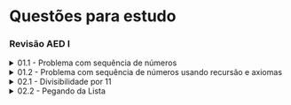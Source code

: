 # Questões para estudo

### Revisão AED I

<details>
  <summary> 01.1 - Problema com sequência de números </summary>

---

Elabore um programa que leia uma sequência de números, e:
- se a quantidade de numeros lidos for uma numero primo calcule e exiba a media dos valores obtidos
- senão, se a quantidade for par, apresente o maior numero lido; ou se for impar, apresenta o menor
- lido


- [Resposta](/resolucao/res_01.1.md)

---

</details>


<details>
  <summary> 01.2 - Problema com sequência de números usando recursão e axiomas </summary>

---

Elabore um programa que leia uma sequência de números, e:
- se a quantidade de numeros lidos for uma numero primo calcule e exiba a media dos valores obtidos
- senão, se a quantidade for par, apresente o maior numero lido; ou se for impar, apresenta o menor
- lido
> A resolução será recursiva utilizando os axiomas de divisibilidade ao invés de iterações com cálculos

 
 - [Resposta](/resolucao/res_01.2.md)

---

</details>


<details>
  <summary> 02.1 - Divisibilidade por 11 </summary>

---

Faça um programa que defina se um número é divisível por 11

- [Resposta](src/02-ideias_de_problemas/02.1_divisibilidade-por-11.C)

---

</details>


<details>
  <summary> 02.2 - Pegando da Lista </summary>

---

Dado uma lista, pegue o maior, o menor e o meio (próximo a metade dos valor maior)

- [Resposta](src/02-ideias_de_problemas/02.2_pegando-da-lista.C)

---

</details>